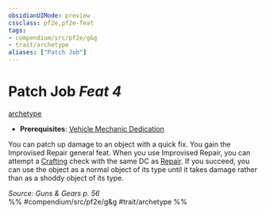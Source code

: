 ```yaml
---
obsidianUIMode: preview
cssclass: pf2e,pf2e-feat
tags:
- compendium/src/pf2e/g&g
- trait/archetype
aliases: ["Patch Job"]
---
```

# Patch Job  *Feat 4*  
[archetype](/rules/traits/archetype.md)  

- **Prerequisites**: [Vehicle Mechanic Dedication](/compendium/feats/vehicle-mechanic-dedication-g-g.md)

You can patch up damage to an object with a quick fix. You gain the Improvised Repair general feat. When you use Improvised Repair, you can attempt a [Crafting](/compendium/skills.md#Crafting) check with the same DC as [Repair](/rules/actions/repair.md). If you succeed, you can use the object as a normal object of its type until it takes damage rather than as a shoddy object of its type.

*Source: Guns & Gears p. 56*  
%% #compendium/src/pf2e/g&g #trait/archetype %%